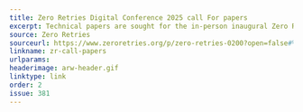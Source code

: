 ```yaml
---
title: Zero Retries Digital Conference 2025 call For papers
excerpt: Technical papers are sought for the in-person inaugural Zero Retries Digital Conference (ZRDC).
source: Zero Retries
sourceurl: https://www.zeroretries.org/p/zero-retries-0200?open=false#%C2%A7zero-retries-digital-conference-update
linkname: zr-call-papers
urlparams: 
headerimage: arw-header.gif
linktype: link
order: 2
issue: 381
---
```

